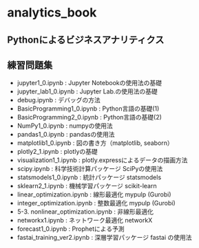 # analytics_book
## Pythonによるビジネスアナリティクス
## 練習問題集

* jupyter1_0.ipynb  : Jupyter Notebookの使用法の基礎
* jupyter_lab1_0.ipynb  : Jupyter Lab.の使用法の基礎
* debug.ipynb : デバッグの方法
* BasicProgramming1_0.ipynb : Python言語の基礎(1)
* BasicProgramming2_0.ipynb : Python言語の基礎(2) 
* NumPy1_0.ipynb	: numpyの使用法
* pandas1_0.ipynb : pandasの使用法
* matplotlib1_0.ipynb	: 図の書き方（matplotlib, seaborn）
* plotly2_1.ipynb : plotlyの基礎
* visualization1_1.ipynb : plotly.expressによるデータの描画方法
* scipy.ipynb : 科学技術計算パッケージ SciPyの使用法
* statsmodels1_0.ipynb : 統計パッケージ statsmodels
* sklearn2_1.ipynb : 機械学習パッケージ scikit-learn
* linear_optimization.ipynb	: 線形最適化 mypulp (Gurobi) 
* integer_optimization.ipynb : 整数最適化 mypulp (Gurobi) 	
* 5-3. nonlinear_optimization.ipynb : 非線形最適化 
* networkx1.ipynb	: ネットワーク最適化 networkX
* forecast1_0.ipynb : Prophetによる予測
* fastai_training_ver2.ipynb : 深層学習パッケージ fastai の使用法
